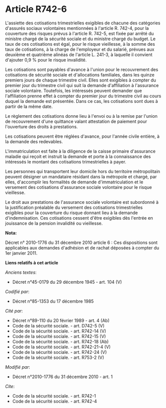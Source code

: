 # Article R742-6

L'assiette des cotisations trimestrielles exigibles de chacune des catégories d'assurés sociaux volontaires mentionnées à
l'article R. 742-4, pour la couverture des risques prévus à l'article R. 742-5, est fixée par arrêté du ministre chargé de la
sécurité sociale et du ministre chargé du budget. Le taux de ces cotisations est égal, pour le risque vieillesse, à la somme
des taux de cotisations, à la charge de l'employeur et du salarié, prévues aux deuxième et quatrième alinéas de l'article L.
241-3, à laquelle il convient d'ajouter 0,9 % pour le risque invalidité. 

Les cotisations sont payables d'avance à l'union pour le recouvrement des cotisations de sécurité sociale et d'allocations
familiales, dans les quinze premiers jours de chaque trimestre civil. Elles sont exigibles à compter du premier jour du
trimestre civil qui suit la demande d'affiliation à l'assurance sociale volontaire. Toutefois, les intéressés peuvent
demander que l'affiliation prenne effet à compter du premier jour du trimestre civil au cours duquel la demande est
présentée. Dans ce cas, les cotisations sont dues à partir de la même date.

Le règlement des cotisations donne lieu à l'envoi ou à la remise par l'union de recouvrement d'une quittance valant
attestation de paiement pour l'ouverture des droits à prestations.

Les cotisations peuvent être réglées d'avance, pour l'année civile entière, à la demande des redevables.

L'immatriculation est faite à la diligence de la caisse primaire d'assurance maladie qui reçoit et instruit la demande et
porte à la connaissance des intéressés le montant des cotisations trimestrielles à payer.

Les personnes qui transportent leur domicile hors du territoire métropolitain peuvent désigner un mandataire résidant dans la
métropole et chargé, par elles, d'accomplir les formalités de demande d'immatriculation et le versement des cotisations
d'assurance sociale volontaire pour le risque vieillesse.

Le droit aux prestations de l'assurance sociale volontaire est subordonné à la justification préalable du versement des
cotisations trimestrielles exigibles pour la couverture du risque donnant lieu à la demande d'indemnisation. Ces cotisations
cessent d'être exigibles dès l'entrée en jouissance de la pension invalidité ou vieillesse.

**Nota:**

Décret n° 2010-1776 du 31 décembre 2010 article 6 : Ces dispositions sont applicables aux demandes d'adhésion et de rachat
déposées à compter du 1er janvier 2011.

**Liens relatifs à cet article**

_Anciens textes_:

  - Décret n°45-0179 du 29 décembre 1945 - art. 104 (V)

_Codifié par_:

  - Décret n°85-1353 du 17 décembre 1985

_Cité par_:

  - Décret n°89-110 du 20 février 1989 - art. 4 (Ab)
  - Code de la sécurité sociale. - art. D742-5 (V)
  - Code de la sécurité sociale. - art. R742-14 (V)
  - Code de la sécurité sociale. - art. R742-15 (V)
  - Code de la sécurité sociale. - art. R742-18 (Ab)
  - Code de la sécurité sociale. - art. R742-21-4 (V)
  - Code de la sécurité sociale. - art. R742-24 (V)
  - Code de la sécurité sociale. - art. R753-2 (V)

_Modifié par_:

  - Décret n°2010-1776 du 31 décembre 2010 - art. 1

_Cite_:

  - Code de la sécurité sociale. - art. R742-1
  - Code de la sécurité sociale. - art. R742-4
